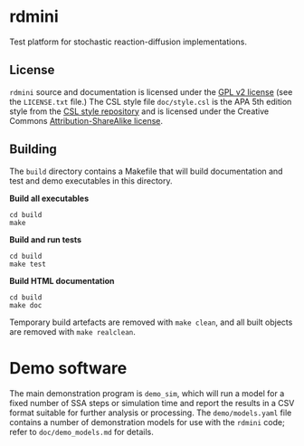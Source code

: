 # rdmini

Test platform for stochastic reaction-diffusion implementations.

## License

`rdmini` source and documentation is licensed under the
[GPL v2 license](http://www.gnu.org/licenses/gpl-2.0.txt)
(see the `LICENSE.txt` file.) The CSL style file
`doc/style.csl` is the APA 5th edition style from the
[CSL style repository](http://citationstyles.org/styles/)
and is licensed under the Creative Commons
[Attribution-ShareAlike license](http://creativecommons.org/licenses/by-sa/3.0/).

## Building

The `build` directory contains a Makefile that will build documentation
and test and demo executables in this directory.

**Build all executables**
 
    cd build
    make

**Build and run tests**

    cd build
    make test

**Build HTML documentation**

    cd build 
    make doc

Temporary build artefacts are removed with `make clean`, and all
built objects are removed with `make realclean`.

# Demo software

The main demonstration program is `demo_sim`, which will run
a model for a fixed number of SSA steps or simulation time
and report the results in a CSV format suitable for further
analysis or processing. The `demo/models.yaml` file contains
a number of demonstration models for use with the `rdmini`
code; refer to `doc/demo_models.md` for details.
